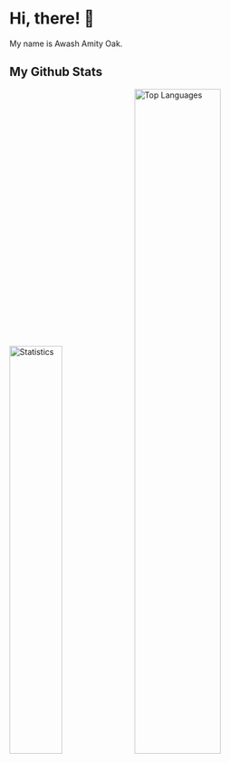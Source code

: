 # Hi, there! 👋

My name is Awash Amity Oak.

## My Github Stats

<p align="left">

  <img alt="Statistics" width="43%" src="https://github-readme-stats.vercel.app/api/?username=awashamityoak&layout=compact&show_icons=true&theme=tokyonight" />
  <img alt="Top Languages" width="54.9%" src="https://github-readme-stats-vercel-wea9.vercel.app/api/top-langs/?username=awashamityoak&layout=compact&theme=tokyonight" />

</p>

<!--
**AwashAmityOak/awashamityoak** is a ✨ _special_ ✨ repository because its `README.md` (this file) appears on your GitHub profile.

Here are some ideas to get you started:

- 🔭 I’m currently working on ...
- 🌱 I’m currently learning ...
- 👯 I’m looking to collaborate on ...
- 🤔 I’m looking for help with ...
- 💬 Ask me about ...
- 📫 How to reach me: ...
- 😄 Pronouns: ...
- ⚡ Fun fact: ...
-->

